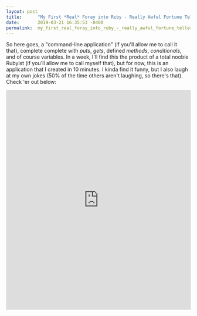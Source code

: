 ```yaml
---
layout: post
title:      "My First *Real* Foray into Ruby - Really Awful Fortune Teller"
date:       2019-03-21 16:35:53 -0400
permalink:  my_first_real_foray_into_ruby_-_really_awful_fortune_teller
---
```



So here goes, a "command-line application" (if you'll allow me to call it that), complete complete with *puts*, *gets*, defined *methods*, *conditionals*, and of course variables. In a week, I'll find this the product of a total noobie Rubyist (if you'll allow me to call myself that), but for now, this is an application that I created in 10 minutes. I kinda find it funny, but I also laugh at my own jokes (50% of the time others aren't laughing, so there's that). Check 'er out below:

<iframe height="600px" width="100%" src="https://repl.it/@wazimmerman/Really-Awful-Fortune-Teller?lite=true" scrolling="no" frameborder="no" allowtransparency="true" allowfullscreen="true" sandbox="allow-forms allow-pointer-lock allow-popups allow-same-origin allow-scripts allow-modals"></iframe>
